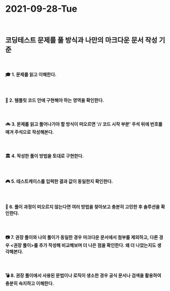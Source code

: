 # 2021-09-28-Tue

<br/>

## 코딩테스트 문제를 풀 방식과 나만의 마크다운 문서 작성 기준

<br/>

#### 🎓 1. 문제를 읽고 이해한다.

<br/>

#### 🧥 2. 템플릿 코드 안에 구현해야 하는 영역을 확인한다.

<br/>

#### 🚲 3. 문제를 읽고 풀어나가야 할 방식이 떠오르면 '// 코드 시작 부분' 주석 뒤에 번호를 매겨 주석으로 작성해본다.

<br/>

#### 🏛 4. 작성한 풀이 방법을 토대로 구현한다.

<br/>

#### 🎮 5. 테스트케이스를 입력한 결과 값이 동일한지 확인한다.

<br/>

#### 🎱 6. 풀이 과정이 떠오르지 않는다면 여러 방법을 찾아보고 충분히 고민한 후 솔루션을 확인한다.

<br/>

#### 📷 7. 권장 풀이와 나의 풀이가 동일한 경우 마크다운 문서에서 첨부를 제외하고, 다른 경우 <권장 풀이>를 추가 작성해 비교해보며 더 나은 점을 확인한다. 왜 더 나았는지도 생각해본다.

<br/>

#### 💣 8. 권장 풀이에서 사용된 문법이나 로직이 생소한 경우 공식 문서나 검색을 활용하여 충분히 숙지하고 이해한다.

